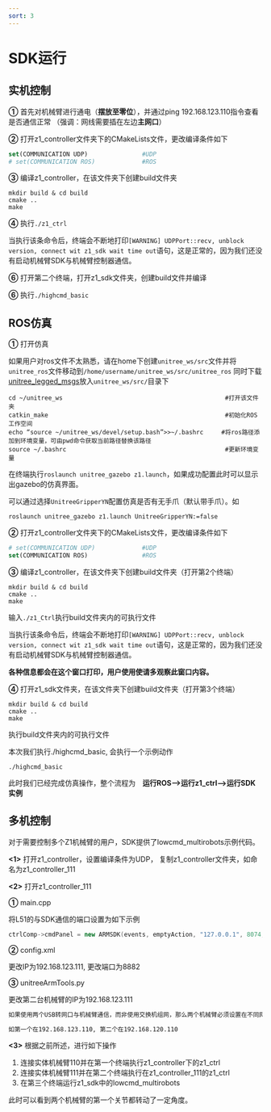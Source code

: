 ```yaml
---
sort: 3
---
```


# SDK运行

## 实机控制

**①** 首先对机械臂进行通电（**摆放至零位**），并通过ping 192.168.123.110指令查看是否通信正常
（强调：网线需要插在左边**主网口**）

**②** 打开z1_controller文件夹下的CMakeLists文件，更改编译条件如下

```cmake
set(COMMUNICATION UDP)               #UDP
# set(COMMUNICATION ROS)             #ROS
```

**③** 编译z1_controller，在该文件夹下创建build文件夹

```shell
mkdir build & cd build
cmake ..
make
```

**④** 执行`./z1_ctrl`

当执行该条命令后，终端会不断地打印`[WARNING] UDPPort::recv, unblock version, connect wit z1_sdk wait time out`语句，这是正常的，因为我们还没有启动机械臂SDK与机械臂控制器通信。

**⑥** 打开第二个终端，打开z1_sdk文件夹，创建build文件并编译

**⑥** 执行`./highcmd_basic`

## ROS仿真

**①** 打开仿真

如果用户对ros文件不太熟悉，请在home下创建`unitree_ws/src`文件并将`unitree_ros`文件移动到`/home/username/unitree_ws/src/unitree_ros`
同时下载[unitree_legged_msgs](https://github.com/unitreerobotics/unitree_ros_to_real)放入`unitree_ws/src/`目录下

```shell
cd ~/unitree_ws                                             #打开该文件夹
catkin_make                                                 #初始化ROS工作空间
echo “source ~/unitree_ws/devel/setup.bash”>>~/.bashrc     #将ros路径添加到环境变量，可由pwd命令获取当前路径替换该路径
source ~/.bashrc                                            #更新环境变量
```

在终端执行`roslaunch unitree_gazebo z1.launch`，如果成功配置此时可以显示出gazebo的仿真界面。

可以通过选择`UnitreeGripperYN`配置仿真是否有无手爪（默认带手爪）。如

```shell
roslaunch unitree_gazebo z1.launch UnitreeGripperYN:=false
```

**②** 打开z1_controller文件夹下的CMakeLists文件，更改编译条件如下

```cmake
# set(COMMUNICATION UDP)             #UDP
set(COMMUNICATION ROS)               #ROS
```

**③** 编译z1_controller，在该文件夹下创建build文件夹（打开第2个终端）

```shell
mkdir build & cd build
cmake ..
make
```

输入`./z1_Ctrl`执行build文件夹内的可执行文件

当执行该条命令后，终端会不断地打印`[WARNING] UDPPort::recv, unblock version, connect wit z1_sdk wait time out`语句，这是正常的，因为我们还没有启动机械臂SDK与机械臂控制器通信。

**各种信息都会在这个窗口打印，用户使用使请多观察此窗口内容。**

**④** 打开z1_sdk文件夹，在该文件夹下创建build文件夹（打开第3个终端）

```shell
mkdir build & cd build
cmake ..
make
```

执行build文件夹内的可执行文件

本次我们执行./highcmd_basic, 会执行一个示例动作

```shell
./highcmd_basic
```

此时我们已经完成仿真操作，整个流程为&emsp;**运行ROS-->运行z1_ctrl-->运行SDK实例**

## 多机控制

对于需要控制多个Z1机械臂的用户，SDK提供了lowcmd_multirobots示例代码。

**<1>** 打开z1_controller，设置编译条件为UDP， 复制z1_controller文件夹，如命名为z1_controller_111

**<2>** 打开z1_controller_111

**①** main.cpp

将L51的与SDK通信的端口设置为如下示例

```cpp
ctrlComp->cmdPanel = new ARMSDK(events, emptyAction, "127.0.0.1", 8074, 8073, 0.002);
```

**②** config.xml

更改IP为192.168.123.111, 更改端口为8882

**③** unitreeArmTools.py

更改第二台机械臂的IP为192.168.123.111

```txt
如果使用两个USB转网口与机械臂通信，而非使用交换机组网，那么两个机械臂必须设置在不同网段。

如第一个在192.168.123.110, 第二个在192.168.120.110
```

**<3>** 根据之前所述，进行如下操作

1. 连接实体机械臂110并在第一个终端执行z1_controller下的z1_ctrl
2. 连接实体机械臂111并在第二个终端执行在z1_controller_111的z1_ctrl
3. 在第三个终端运行z1_sdk中的lowcmd_multirobots

此时可以看到两个机械臂的第一个关节都转动了一定角度。

